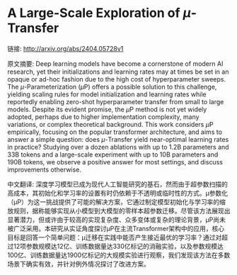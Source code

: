 # A Large-Scale Exploration of $μ$-Transfer

链接: http://arxiv.org/abs/2404.05728v1

原文摘要:
Deep learning models have become a cornerstone of modern AI research, yet
their initializations and learning rates may at times be set in an opaque or
ad-hoc fashion due to the high cost of hyperparameter sweeps. The
$\mu$-Parameterization ($\mu$P) offers a possible solution to this challenge,
yielding scaling rules for model initialization and learning rates while
reportedly enabling zero-shot hyperparameter transfer from small to large
models. Despite its evident promise, the $\mu$P method is not yet widely
adopted, perhaps due to higher implementation complexity, many variations, or
complex theoretical background. This work considers $\mu$P empirically,
focusing on the popular transformer architecture, and aims to answer a simple
question: does $\mu$-Transfer yield near-optimal learning rates in practice?
Studying over a dozen ablations with up to 1.2B parameters and 33B tokens and a
large-scale experiment with up to 10B parameters and 190B tokens, we observe a
positive answer for most settings, and discuss improvements otherwise.

中文翻译:
深度学习模型已成为现代人工智能研究的基石，然而由于超参数扫描的高成本，其初始化和学习率的设置有时仍依赖于不透明或临时性的方式。μ参数化（μP）为这一挑战提供了可能的解决方案，它通过制定模型初始化与学习率的缩放规则，据称能够实现从小模型到大模型的零样本超参数迁移。尽管该方法展现出显著潜力，但或许由于较高的实现复杂度、众多变体或复杂的理论背景，μP尚未被广泛采用。本研究从实证角度探讨μP在主流Transformer架构中的应用，核心目标是回答一个简单问题：μ迁移在实践中能否产生接近最优的学习率？通过对超过12项参数规模达12亿、训练数据量达330亿标记的消融实验，以及参数规模达100亿、训练数据量达1900亿标记的大规模实验进行观察，我们发现该方法在多数场景下确实有效，并针对例外情况探讨了改进方案。
